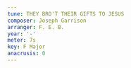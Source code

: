 ```yaml
---
tune: THEY BRO'T THEIR GIFTS TO JESUS
composer: Joseph Garrison
arranger: F. E. B.
year: '-'
meter: 7s
key: F Major
anacrusis: 0
---
```

